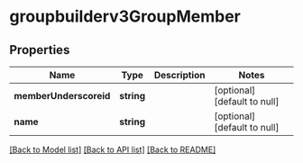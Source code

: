 # groupbuilderv3GroupMember

## Properties
Name | Type | Description | Notes
------------ | ------------- | ------------- | -------------
**memberUnderscoreid** | **string** |  | [optional] [default to null]
**name** | **string** |  | [optional] [default to null]

[[Back to Model list]](../README.md#documentation-for-models) [[Back to API list]](../README.md#documentation-for-api-endpoints) [[Back to README]](../README.md)


